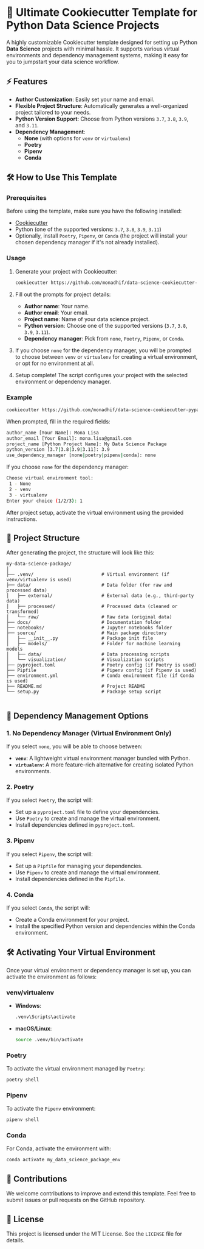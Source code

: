 
# 🚀 Ultimate Cookiecutter Template for Python Data Science Projects
A highly customizable Cookiecutter template designed for setting up Python **Data Science** projects with minimal hassle. It supports various virtual environments and dependency management systems, making it easy for you to jumpstart your data science workflow.

## ⚡ Features
- **Author Customization**: Easily set your name and email.
- **Flexible Project Structure**: Automatically generates a well-organized project tailored to your needs.
- **Python Version Support**: Choose from Python versions `3.7`, `3.8`, `3.9`, and `3.11`.
- **Dependency Management**:
  - **None** (with options for `venv` or `virtualenv`)
  - **Poetry**
  - **Pipenv**
  - **Conda**

## 🛠️ How to Use This Template

### Prerequisites
Before using the template, make sure you have the following installed:

- [Cookiecutter](https://cookiecutter.readthedocs.io/en/stable/installation.html)
- Python (one of the supported versions: `3.7`, `3.8`, `3.9`, `3.11`)
- Optionally, install `Poetry`, `Pipenv`, or `Conda` (the project will install your chosen dependency manager if it's not already installed).

### Usage

1. Generate your project with Cookiecutter:

    ```bash
    cookiecutter https://github.com/monadhif/data-science-cookiecutter-pypackage
    ```

2. Fill out the prompts for project details:
    - **Author name**: Your name.
    - **Author email**: Your email.
    - **Project name**: Name of your data science project.
    - **Python version**: Choose one of the supported versions (`3.7`, `3.8`, `3.9`, `3.11`).
    - **Dependency manager**: Pick from `none`, `Poetry`, `Pipenv`, or `Conda`.

3. If you choose `none` for the dependency manager, you will be prompted to choose between `venv` or `virtualenv` for creating a virtual environment, or opt for no environment at all.

4. Setup complete! The script configures your project with the selected environment or dependency manager.

### Example

```bash
cookiecutter https://github.com/monadhif/data-science-cookiecutter-pypackage
```


When prompted, fill in the required fields:

```bash
author_name [Your Name]: Mona Lisa
author_email [Your Email]: mona.lisa@gmail.com
project_name [Python Project Name]: My Data Science Package
python_version [3.7|3.8|3.9|3.11]: 3.9
use_dependency_manager [none|poetry|pipenv|conda]: none
```

If you choose `none` for the dependency manager:

```bash
Choose virtual environment tool:
 1 - None
 2 - venv
 3 - virtualenv
Enter your choice (1/2/3): 1
```

After project setup, activate the virtual environment using the provided instructions.

## 📁 Project Structure

After generating the project, the structure will look like this:

```
my-data-science-package/
│
├── .venv/                         # Virtual environment (if venv/virtualenv is used)
├── data/                          # Data folder (for raw and processed data)
│   ├── external/                  # External data (e.g., third-party data)
│   ├── processed/                 # Processed data (cleaned or transformed)
│   └── raw/                       # Raw data (original data)
├── docs/                          # Documentation folder
├── notebooks/                     # Jupyter notebooks folder
├── source/                        # Main package directory
│   ├── __init__.py                # Package init file
│   ├── models/                    # Folder for machine learning models
│   ├── data/                      # Data processing scripts
│   └── visualization/             # Visualization scripts
├── pyproject.toml                 # Poetry config (if Poetry is used)
├── Pipfile                        # Pipenv config (if Pipenv is used)
├── environment.yml                # Conda environment file (if Conda is used)
├── README.md                      # Project README
└── setup.py                       # Package setup script


```

## 🧰 Dependency Management Options

### 1. No Dependency Manager (Virtual Environment Only)

If you select `none`, you will be able to choose between:

- **`venv`**: A lightweight virtual environment manager bundled with Python.
- **`virtualenv`**: A more feature-rich alternative for creating isolated Python environments.

### 2. Poetry

If you select `Poetry`, the script will:
- Set up a `pyproject.toml` file to define your dependencies.
- Use `Poetry` to create and manage the virtual environment.
- Install dependencies defined in `pyproject.toml`.

### 3. Pipenv

If you select `Pipenv`, the script will:
- Set up a `Pipfile` for managing your dependencies.
- Use `Pipenv` to create and manage the virtual environment.
- Install dependencies defined in the `Pipfile`.

### 4. Conda

If you select `Conda`, the script will:
- Create a Conda environment for your project.
- Install the specified Python version and dependencies within the Conda environment.

## 🛠️ Activating Your Virtual Environment

Once your virtual environment or dependency manager is set up, you can activate the environment as follows:

### venv/virtualenv

- **Windows**:
    ```bash
    .venv\Scripts\activate
    ```
- **macOS/Linux**:
    ```bash
    source .venv/bin/activate
    ```

### Poetry

To activate the virtual environment managed by `Poetry`:

```bash
poetry shell
```

### Pipenv

To activate the `Pipenv` environment:

```bash
pipenv shell
```

### Conda

For Conda, activate the environment with:

```bash
conda activate my_data_science_package_env
```

## 🤝 Contributions

We welcome contributions to improve and extend this template. Feel free to submit issues or pull requests on the GitHub repository.

## 📄 License

This project is licensed under the MIT License. See the `LICENSE` file for details.
